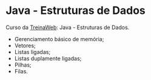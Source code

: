 ﻿

# [](https://github.com/ValchanOficial/java-estruturas-de-dados)Java - Estruturas de Dados

Curso da [TreinaWeb](https://www.treinaweb.com.br/): Java - Estruturas de Dados.

 - Gerenciamento básico de memória;
- Vetores;
- Listas ligadas;
- Listas duplamente ligadas;
- Pilhas;
- Filas. 
